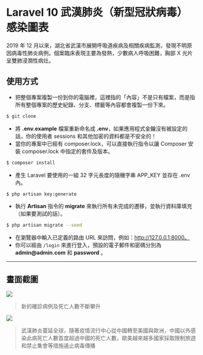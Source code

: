 # Laravel 10 武漢肺炎（新型冠狀病毒）感染圖表

2019 年 12 月以來，湖北省武漢市展開呼吸道疾病及相關疾病監測，發現不明原因病毒性肺炎病例。個案臨床表現主要為發熱，少數病人呼吸困難，胸部 X 光片呈雙肺浸潤性病灶。

## 使用方式
- 把整個專案複製一份到你的電腦裡，這裡指的「內容」不是只有檔案，而是指所有整個專案的歷史紀錄、分支、標籤等內容都會複製一份下來。
```sh
$ git clone
```
- 將 __.env.example__ 檔案重新命名成 __.env__，如果應用程式金鑰沒有被設定的話，你的使用者 sessions 和其他加密的資料都是不安全的！
- 當你的專案中已經有 composer.lock，可以直接執行指令以讓 Composer 安裝 composer.lock 中指定的套件及版本。
```sh
$ composer install
```
- 產⽣ Laravel 要使用的一組 32 字元長度的隨機字串 APP_KEY 並存在 .env 內。
```sh
$ php artisan key:generate
```
- 執行 __Artisan__ 指令的 __migrate__ 來執行所有未完成的遷移，並執行資料庫填充（如果要測試的話）。
```sh
$ php artisan migrate --seed
```
- 在瀏覽器中輸入已定義的路由 URL 來訪問，例如：http://127.0.0.1:8000。
- 你可以經由 `/login` 來進行登入，預設的電子郵件和密碼分別為 __admin@admin.com__ 和 __password__ 。

----

## 畫面截圖
![](https://i.imgur.com/2hQOwI5.png)
> 新的確診病例及死亡人數不斷攀升

![](https://i.imgur.com/FlYaTqM.png)
> 武漢肺炎蔓延全球，隨著疫情流行中心從中國轉至美國與歐洲，中國以外感染此病死亡人數首度超過中國的死亡人數，歐美越來越多國家採取限制旅遊和禁止集會等措施遏止病毒傳播